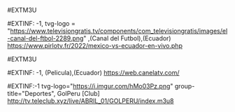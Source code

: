 #EXTM3U

#EXTINF: -1, tvg-logo = "https://www.televisiongratis.tv/components/com_televisiongratis/images/el-canal-del-ftbol-2289.png" ,(Canal del Futbol),(Ecuador)
https://www.pirlotv.fr/2022/mexico-vs-ecuador-en-vivo.php

#EXTM3U

#EXTINF: -1, (Pelicula),(Ecuador)
https://web.canelatv.com/

#EXTINF:-1 tvg-logo="https://i.imgur.com/hMo03Pz.png" group-title="Deportes", GolPeru [Club]
http://tv.teleclub.xyz/live/ABRIL_01/GOLPERU/index.m3u8
